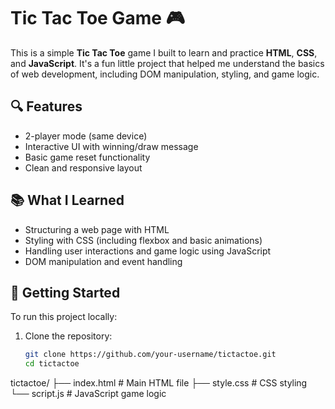 # Tic Tac Toe Game 🎮

This is a simple **Tic Tac Toe** game I built to learn and practice **HTML**, **CSS**, and **JavaScript**. It's a fun little project that helped me understand the basics of web development, including DOM manipulation, styling, and game logic.

## 🔍 Features

- 2-player mode (same device)
- Interactive UI with winning/draw message
- Basic game reset functionality
- Clean and responsive layout

## 📚 What I Learned

- Structuring a web page with HTML
- Styling with CSS (including flexbox and basic animations)
- Handling user interactions and game logic using JavaScript
- DOM manipulation and event handling

## 🚀 Getting Started

To run this project locally:

1. Clone the repository:
   ```bash
   git clone https://github.com/your-username/tictactoe.git
   cd tictactoe
tictactoe/
├── index.html      # Main HTML file
├── style.css       # CSS styling
└── script.js       # JavaScript game logic
